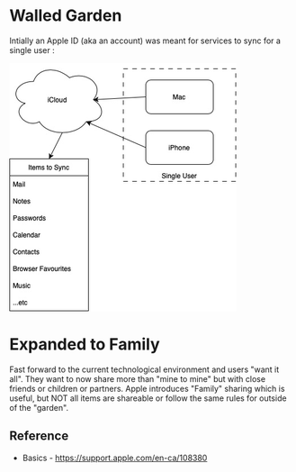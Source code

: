# Walled Garden
Intially an Apple ID (aka an account) was meant for services to sync for a single user :
<br/>

![Alt text here](apple-simple.jpg)

# Expanded to Family
Fast forward to the current technological environment and users "want it all".  They want to now share more than "mine to mine" but with close friends or children or partners.   Apple introduces "Family" sharing which is useful, but NOT all items are shareable or follow the same rules for outside of the "garden".

## Reference
* Basics - https://support.apple.com/en-ca/108380
